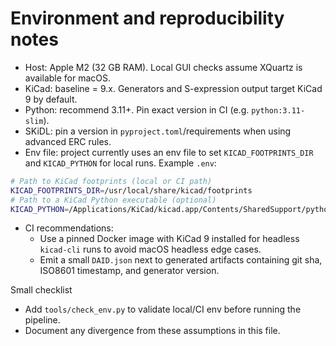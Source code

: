 # Environment and reproducibility notes

- Host: Apple M2 (32 GB RAM). Local GUI checks assume XQuartz is available for macOS.
- KiCad: baseline = 9.x. Generators and S-expression output target KiCad 9 by default.
- Python: recommend 3.11+. Pin exact version in CI (e.g. `python:3.11-slim`).
- SKiDL: pin a version in `pyproject.toml`/requirements when using advanced ERC rules.
- Env file: project currently uses an env file to set `KICAD_FOOTPRINTS_DIR` and `KICAD_PYTHON` for local runs. Example `.env`:

```sh
# Path to KiCad footprints (local or CI path)
KICAD_FOOTPRINTS_DIR=/usr/local/share/kicad/footprints
# Path to a KiCad Python executable (optional)
KICAD_PYTHON=/Applications/KiCad/kicad.app/Contents/SharedSupport/python3
```

- CI recommendations:
  - Use a pinned Docker image with KiCad 9 installed for headless `kicad-cli` runs to avoid macOS headless edge cases.
  - Emit a small `DAID.json` next to generated artifacts containing git sha, ISO8601 timestamp, and generator version.

Small checklist

- Add `tools/check_env.py` to validate local/CI env before running the pipeline.
- Document any divergence from these assumptions in this file.
